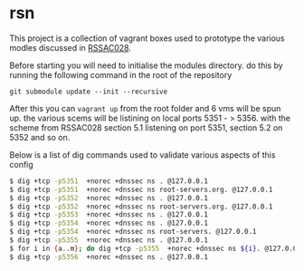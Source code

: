 # rsn

This project is a collection of vagrant boxes used to prototype the various modles discussed in [RSSAC028](https://www.icann.org/en/system/files/files/rssac-028-03aug17-en.pdf).  

Before starting you will need to initialise the modules directory.  do this by running the following command in the root of the repository

`git submodule update --init --recursive`

After this you can `vagrant up` from the root folder and 6 vms will be spun up.  the various scems will be listining on local ports 5351 - > 5356.  with the scheme from RSSAC028 section 5.1 listening on port 5351, section 5.2 on 5352 and so on.

Below is a list of dig commands used to validate various aspects of this config

```bash
$ dig +tcp -p5351  +norec +dnssec ns . @127.0.0.1
$ dig +tcp -p5351  +norec +dnssec ns root-servers.org. @127.0.0.1
$ dig +tcp -p5352  +norec +dnssec ns . @127.0.0.1
$ dig +tcp -p5352  +norec +dnssec ns root-servers.org. @127.0.0.1
$ dig +tcp -p5353  +norec +dnssec ns . @127.0.0.1
$ dig +tcp -p5354  +norec +dnssec ns . @127.0.0.1
$ dig +tcp -p5354  +norec +dnssec ns root-servers. @127.0.0.1
$ dig +tcp -p5355  +norec +dnssec ns . @127.0.0.1
$ for i in {a..m}; do dig +tcp -p5355  +norec +dnssec ns ${i}. @127.0.0.1 ; done
$ dig +tcp -p5356  +norec +dnssec ns . @127.0.0.1
```
